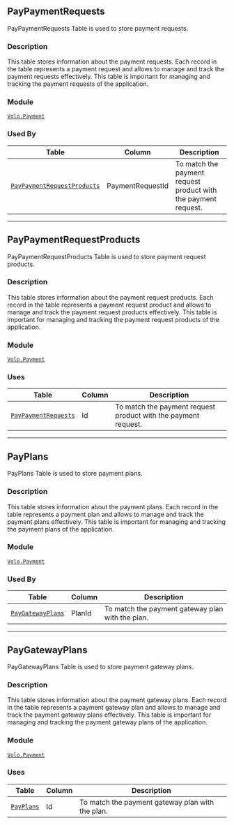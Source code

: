 ## PayPaymentRequests

PayPaymentRequests Table is used to store payment requests.

### Description

This table stores information about the payment requests. Each record in the table represents a payment request and allows to manage and track the payment requests effectively. This table is important for managing and tracking the payment requests of the application.

### Module

[`Volo.Payment`](../payment.md)

### Used By

| Table | Column | Description |
| --- | --- | --- |
| [`PayPaymentRequestProducts`](#paypaymentrequestproducts) | PaymentRequestId | To match the payment request product with the payment request. |

---

## PayPaymentRequestProducts

PayPaymentRequestProducts Table is used to store payment request products.

### Description

This table stores information about the payment request products. Each record in the table represents a payment request product and allows to manage and track the payment request products effectively. This table is important for managing and tracking the payment request products of the application.

### Module

[`Volo.Payment`](../payment.md)

### Uses

| Table | Column | Description |
| --- | --- | --- |
| [`PayPaymentRequests`](#paypaymentrequests) | Id | To match the payment request product with the payment request. |

---

## PayPlans

PayPlans Table is used to store payment plans.

### Description

This table stores information about the payment plans. Each record in the table represents a payment plan and allows to manage and track the payment plans effectively. This table is important for managing and tracking the payment plans of the application.

### Module

[`Volo.Payment`](../payment.md)

### Used By

| Table | Column | Description |
| --- | --- | --- |
| [`PayGatewayPlans`](#paygatewayplans) | PlanId | To match the payment gateway plan with the plan. |

---

## PayGatewayPlans

PayGatewayPlans Table is used to store payment gateway plans.

### Description

This table stores information about the payment gateway plans. Each record in the table represents a payment gateway plan and allows to manage and track the payment gateway plans effectively. This table is important for managing and tracking the payment gateway plans of the application.

### Module

[`Volo.Payment`](../payment.md)

### Uses

| Table | Column | Description |
| --- | --- | --- |
| [`PayPlans`](#payplans) | Id | To match the payment gateway plan with the plan. |